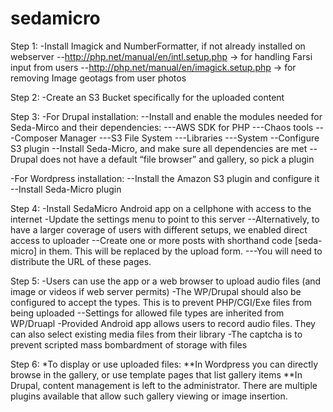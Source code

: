 # sedamicro
Step 1:
-Install Imagick and NumberFormatter, if not already installed on webserver
--http://php.net/manual/en/intl.setup.php  → for handling Farsi input from users
--http://php.net/manual/en/imagick.setup.php → for removing Image geotags from user photos

Step 2: 
-Create an S3 Bucket specifically for the uploaded content

Step 3:
-For Drupal installation: 
--Install and enable the modules needed for Seda-Mirco and their dependencies:
---AWS SDK for PHP 
---Chaos tools 
---Composer Manager 
---S3 File System
---Libraries
---System
--Configure S3 plugin
--Install Seda-Micro, and make sure all dependencies are met
--Drupal does not have a default “file browser” and gallery, so pick a plugin

-For Wordpress installation:
--Install the Amazon S3 plugin and configure it
--Install Seda-Micro plugin

Step 4:
-Install SedaMicro Android app on a cellphone with access to the internet
-Update the settings menu to point to this server
--Alternatively, to have a larger coverage of users with different setups, we enabled direct access to uploader
--Create one or more posts with shorthand code [seda-micro] in them. This will be replaced by the upload form.
---You will need to distribute the URL of these pages.

Step 5: 
-Users can use the app or a web browser to upload audio files (and image or videos if web server permits)
-The WP/Drupal should also be configured to accept the types. This is to prevent PHP/CGI/Exe files from being uploaded
--Settings for allowed file types are inherited from WP/Druapl
-Provided Android app allows users to record audio files. They can also select existing media files from their library
-The captcha is to prevent scripted mass bombardment of storage with files

Step 6:
*To display or use uploaded files:
**In Wordpress you can directly browse in the gallery, or use template pages that list gallery items
**In Drupal, content management is left to the administrator. There are multiple plugins available that allow such gallery viewing or image insertion.
